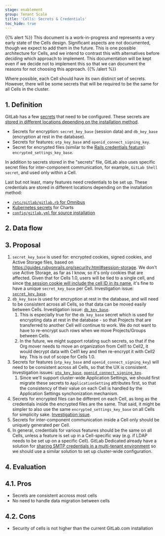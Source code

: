 ```yaml
---
stage: enablement
group: Tenant Scale
title: 'Cells: Secrets & Credentials'
toc_hide: true
---
```


{{% alert %}}
This document is a work-in-progress and represents a very early state of the
Cells design. Significant aspects are not documented, though we expect to add
them in the future. This is one possible architecture for Cells, and we intend to
contrast this with alternatives before deciding which approach to implement.
This documentation will be kept even if we decide not to implement this so that
we can document the reasons for not choosing this approach.
{{% /alert %}}

Where possible, each Cell should have its own distinct set of secrets.
However, there will be some secrets that will be required to be the same for all Cells in the cluster.

## 1. Definition

GitLab has a few [secrets](https://docs.gitlab.com/charts/installation/secrets.html) that need to be configured.
These secrets are [stored in different locations depending on the installation method](https://docs.gitlab.com/ee/development/application_secrets.html#where-the-secrets-are-stored).

- Secrets for encryption: `secret_key_base` (session data) and `db_key_base` (encryption at rest in the database).
- Secrets for features: `otp_key_base` and `openid_connect_signing_key`.
- Secret for encrypted files (similar to the [Rails credentials feature](https://guides.rubyonrails.org/security.html#custom-credentials)): `encrypted_settings_key_base`.

In addition to secrets stored in the "secrets" file, GitLab also uses specific secret files for inter-component
communication, for example, `GitLab Shell secret`, and used only within a Cell.

Last but not least, many features need credentials to be set up. These credentials are stored in different locations depending on the installation method:

- [`/etc/gitlab/gitlab.rb` for Omnibus](https://docs.gitlab.com/omnibus/settings/configuration.html)
- [Kubernetes secrets](https://docs.gitlab.com/charts/installation/secrets.html#smtp-password) for Charts
- [`config/gitlab.yml` for source installation](https://docs.gitlab.com/ee/administration/incoming_email.html#self-compiled-installations)

## 2. Data flow

## 3. Proposal

1. `secret_key_base` is used for: encrypted cookies, signed cookies, and Active Storage files, based on https://guides.rubyonrails.org/security.html#session-storage.
   We don't use Active Storage, as far as I know, so it's only cookies that are affected. Given that for Cells 1.0, users will be tied to a single cell, and since
   [the session cookie will include the cell ID in its name](../iterations/cells-1.0.md#proposal), it's fine to have a unique `secret_key_base` per Cell.
   Investigation issue: [`secret_key_base`](https://gitlab.com/gitlab-org/gitlab/-/issues/451146).
1. `db_key_base` is used for encryption at rest in the database, and will need to be consistent across all Cells, so that
   data can be moved easily between Cells.
   Investigation issue: [`db_key_base`](https://gitlab.com/gitlab-org/gitlab/-/issues/451148).
   1. This is especially true for the `db_key_base` secret which is used for
      encrypting data at rest in the database - so that Projects that are
      transferred to another Cell will continue to work. We do not want to have
      to re-encrypt such rows when we move Projects/Groups between Cells.
   1. In the future, we might support rotating such secrets, so that if the Org mover needs to move an organization
      from Cell1 to Cell2, it would decrypt data with Cell1 key and then re-encrypt it with Cell2 key. This is out of
      scope for Cells 1.0.
1. Secrets for features (`otp_key_base` and `openid_connect_signing_key`) will need to be consistent across all
   Cells, so that the UX is consistent.
   Investigation issues: [`otp_key_base`](https://gitlab.com/gitlab-org/gitlab/-/issues/451147), [`openid_connect_signing_key`](https://gitlab.com/gitlab-org/gitlab/-/issues/451149).
   1. Since we'll support cluster-wide Application Settings, we should first migrate these secrets to
      `ApplicationSetting` attributes first, so that the consistency of their value on each Cell is handled by
      the Application Settings synchonization mechanism.
1. Secrets for encrypted files can be different on each Cell, as long as the credentials inside the encrypted files
   are the same. That said, it might be simpler to also use the same `encrypted_settings_key_base` on all Cells for
   simplicity sake. [Investigation issue](https://gitlab.com/gitlab-org/gitlab/-/issues/451150).
1. Secrets for inter-component communication inside a Cell only should be uniquely generated per Cell.
1. In general, credentials for various features should be the same on all Cells, unless a feature is set up in a
   Cell-specific way (e.g. if LDAP needs to be set up on a specific Cell).
   GitLab Dedicated already have a solution for
   [sharing SMTP credentials in a multi-tenant environment](https://gitlab.com/gitlab-com/gl-infra/gitlab-dedicated/team/-/blob/main/runbooks/custom-smtp.md#sharing-smtp-credentials-in-a-multi-tenant-environment)
   so we should use a similar solution to set up cluster-wide configuration.

## 4. Evaluation

## 4.1. Pros

- Secrets are consistent accross most cells
- No need to handle data migration between cells

## 4.2. Cons

- Security of cells is not higher than the current GitLab.com installation
